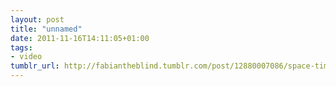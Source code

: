 ```yaml
---
layout: post
title: "unnamed"
date: 2011-11-16T14:11:05+01:00
tags:
- video
tumblr_url: http://fabiantheblind.tumblr.com/post/12880007086/space-timelaps-by-maik-thomas
---
```

